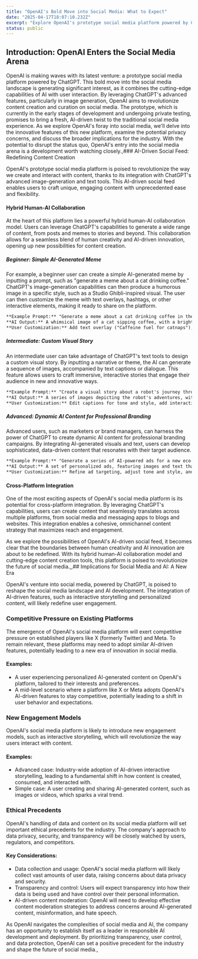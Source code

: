 ```yaml
---
title: "OpenAI's Bold Move into Social Media: What to Expect"
date: "2025-04-17T18:07:10.232Z"
excerpt: "Explore OpenAI's prototype social media platform powered by ChatGPT, its innovative features, privacy challenges, and impact on the future of social media."
status: public
---
```


## Introduction: OpenAI Enters the Social Media Arena
OpenAI is making waves with its latest venture: a prototype social media platform powered by ChatGPT. This bold move into the social media landscape is generating significant interest, as it combines the cutting-edge capabilities of AI with user interaction. By leveraging ChatGPT's advanced features, particularly in image generation, OpenAI aims to revolutionize content creation and curation on social media. The prototype, which is currently in the early stages of development and undergoing private testing, promises to bring a fresh, AI-driven twist to the traditional social media experience. As we explore OpenAI's foray into social media, we'll delve into the innovative features of this new platform, examine the potential privacy concerns, and discuss the broader implications for the industry. With the potential to disrupt the status quo, OpenAI's entry into the social media arena is a development worth watching closely.,### AI-Driven Social Feed: Redefining Content Creation

OpenAI's prototype social media platform is poised to revolutionize the way we create and interact with content, thanks to its integration with ChatGPT's advanced image-generation and text tools. This AI-driven social feed enables users to craft unique, engaging content with unprecedented ease and flexibility.

#### Hybrid Human-AI Collaboration

At the heart of this platform lies a powerful hybrid human-AI collaboration model. Users can leverage ChatGPT's capabilities to generate a wide range of content, from posts and memes to stories and beyond. This collaboration allows for a seamless blend of human creativity and AI-driven innovation, opening up new possibilities for content creation.

##### Beginner: Simple AI-Generated Meme

For example, a beginner user can create a simple AI-generated meme by inputting a prompt, such as "generate a meme about a cat drinking coffee." ChatGPT's image-generation capabilities can then produce a humorous image in a specific style, such as a Studio Ghibli-inspired visual. The user can then customize the meme with text overlays, hashtags, or other interactive elements, making it ready to share on the platform.

```markdown
**Example Prompt:** "Generate a meme about a cat drinking coffee in the style of Studio Ghibli"
**AI Output:** A whimsical image of a cat sipping coffee, with a bright and colorful aesthetic.
**User Customization:** Add text overlay ("Caffeine fuel for catnaps"), hashtags (#catsofinstagram, #coffeeLover), and a humorous tone.
```

##### Intermediate: Custom Visual Story

An intermediate user can take advantage of ChatGPT's text tools to design a custom visual story. By inputting a narrative or theme, the AI can generate a sequence of images, accompanied by text captions or dialogue. This feature allows users to craft immersive, interactive stories that engage their audience in new and innovative ways.

```markdown
**Example Prompt:** "Create a visual story about a robot's journey through a futuristic city"
**AI Output:** A series of images depicting the robot's adventures, with accompanying text captions that narrate its journey.
**User Customization:** Edit captions for tone and style, add interactive elements (e.g., polls, quizzes), and adjust image aesthetics.
```

##### Advanced: Dynamic AI Content for Professional Branding

Advanced users, such as marketers or brand managers, can harness the power of ChatGPT to create dynamic AI content for professional branding campaigns. By integrating AI-generated visuals and text, users can develop sophisticated, data-driven content that resonates with their target audience.

```markdown
**Example Prompt:** "Generate a series of AI-powered ads for a new eco-friendly product line, tailored to specific demographics and interests"
**AI Output:** A set of personalized ads, featuring images and text that cater to the specified audience segments.
**User Customization:** Refine ad targeting, adjust tone and style, and integrate with existing brand assets.
```

#### Cross-Platform Integration

One of the most exciting aspects of OpenAI's social media platform is its potential for cross-platform integration. By leveraging ChatGPT's capabilities, users can create content that seamlessly translates across multiple platforms, from social media and messaging apps to blogs and websites. This integration enables a cohesive, omnichannel content strategy that maximizes reach and engagement.

As we explore the possibilities of OpenAI's AI-driven social feed, it becomes clear that the boundaries between human creativity and AI innovation are about to be redefined. With its hybrid human-AI collaboration model and cutting-edge content creation tools, this platform is poised to revolutionize the future of social media.,,## Implications for Social Media and AI: A New Era

OpenAI's venture into social media, powered by ChatGPT, is poised to reshape the social media landscape and AI development. The integration of AI-driven features, such as interactive storytelling and personalized content, will likely redefine user engagement.

### Competitive Pressure on Existing Platforms

The emergence of OpenAI's social media platform will exert competitive pressure on established players like X (formerly Twitter) and Meta. To remain relevant, these platforms may need to adopt similar AI-driven features, potentially leading to a new era of innovation in social media.

#### Examples:

* A user experiencing personalized AI-generated content on OpenAI's platform, tailored to their interests and preferences.
* A mid-level scenario where a platform like X or Meta adopts OpenAI's AI-driven features to stay competitive, potentially leading to a shift in user behavior and expectations.

### New Engagement Models

OpenAI's social media platform is likely to introduce new engagement models, such as interactive storytelling, which will revolutionize the way users interact with content.

#### Examples:

* Advanced case: Industry-wide adoption of AI-driven interactive storytelling, leading to a fundamental shift in how content is created, consumed, and interacted with.
* Simple case: A user creating and sharing AI-generated content, such as images or videos, which sparks a viral trend.

### Ethical Precedents

OpenAI's handling of data and content on its social media platform will set important ethical precedents for the industry. The company's approach to data privacy, security, and transparency will be closely watched by users, regulators, and competitors.

#### Key Considerations:

* Data collection and usage: OpenAI's social media platform will likely collect vast amounts of user data, raising concerns about data privacy and security.
* Transparency and control: Users will expect transparency into how their data is being used and have control over their personal information.
* AI-driven content moderation: OpenAI will need to develop effective content moderation strategies to address concerns around AI-generated content, misinformation, and hate speech.

As OpenAI navigates the complexities of social media and AI, the company has an opportunity to establish itself as a leader in responsible AI development and deployment. By prioritizing transparency, user control, and data protection, OpenAI can set a positive precedent for the industry and shape the future of social media.,